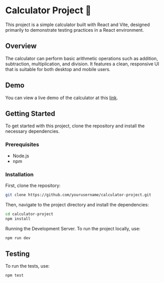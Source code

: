 # Calculator Project 🧮

This project is a simple calculator built with React and Vite, designed primarily to demonstrate testing practices in a React environment.

## Overview

The calculator can perform basic arithmetic operations such as addition, subtraction, multiplication, and division. It features a clean, responsive UI that is suitable for both desktop and mobile users.

## Demo

You can view a live demo of the calculator at this [link](https://664d3201357e955707f10363--ephemeral-palmier-f72ce0.netlify.app).

## Getting Started

To get started with this project, clone the repository and install the necessary dependencies.

### Prerequisites

- Node.js
- npm

### Installation

First, clone the repository:
```bash
git clone https://github.com/yourusername/calculator-project.git
```

Then, navigate to the project directory and install the dependencies:

```bash
cd calculator-project
npm install
```

Running the Development Server. To run the project locally, use:
```bash
npm run dev
```
## Testing
To run the tests, use:
```bash
npm test
```


